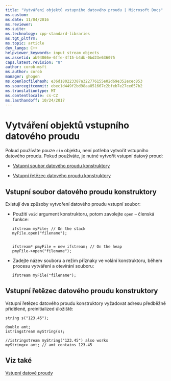 ```yaml
---
title: "Vytváření objektů vstupního datového proudu | Microsoft Docs"
ms.custom: 
ms.date: 11/04/2016
ms.reviewer: 
ms.suite: 
ms.technology: cpp-standard-libraries
ms.tgt_pltfrm: 
ms.topic: article
dev_langs: C++
helpviewer_keywords: input stream objects
ms.assetid: ab94866e-6ffe-4f15-b4db-0bd23e636075
caps.latest.revision: "8"
author: corob-msft
ms.author: corob
manager: ghogen
ms.openlocfilehash: e36d180223387a322776155e02d69e352ecec853
ms.sourcegitcommit: ebec1d449f2bd98aa851667c2bfeb7e27ce657b2
ms.translationtype: MT
ms.contentlocale: cs-CZ
ms.lasthandoff: 10/24/2017
---
```

# <a name="constructing-input-stream-objects"></a>Vytváření objektů vstupního datového proudu
Pokud používáte pouze `cin` objektu, není potřeba vytvořit vstupního datového proudu. Pokud používáte, je nutné vytvořit vstupní datový proud:  
  
- [Vstupní soubor datového proudu konstruktory](#vclrfinputfilestreamconstructorsanchor8)  
  
- [Vstupní řetězec datového proudu konstruktory](#vclrfinputstringstreamconstructorsanchor9)  
  
##  <a name="vclrfinputfilestreamconstructorsanchor8"></a>Vstupní soubor datového proudu konstruktory  
 Existují dva způsoby vytvoření datového proudu vstupní soubor:  
  
-   Použití `void` argument konstruktoru, potom zavolejte `open` – členská funkce:  
  
 ```  
    ifstream myFile; // On the stack  
    myFile.open("filename");

 
    ifstream* pmyFile = new ifstream; // On the heap  
    pmyFile->open("filename");
```  
  
-   Zadejte název souboru a režim příznaky ve volání konstruktoru, během procesu vytváření a otevírání souboru:  
  
 ```  
    ifstream myFile("filename");
```  
  
##  <a name="vclrfinputstringstreamconstructorsanchor9"></a>Vstupní řetězec datového proudu konstruktory  
 Vstupní řetězec datového proudu konstruktory vyžadovat adresu předběžně přidělené, preinitialized úložiště:  
  
```  
string s("123.45");

double amt;  
istringstream myString(s);

//istringstream myString("123.45") also works  
myString>> amt; // amt contains 123.45  
```  
  
## <a name="see-also"></a>Viz také  
 [Vstupní datové proudy](../standard-library/input-streams.md)

